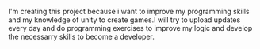I'm creating this project because i want to improve my programming skills and my knowledge of unity to create games.I will try to upload updates every day and do programming exercises to improve my logic and develop the necessarry skills to become a developer.
